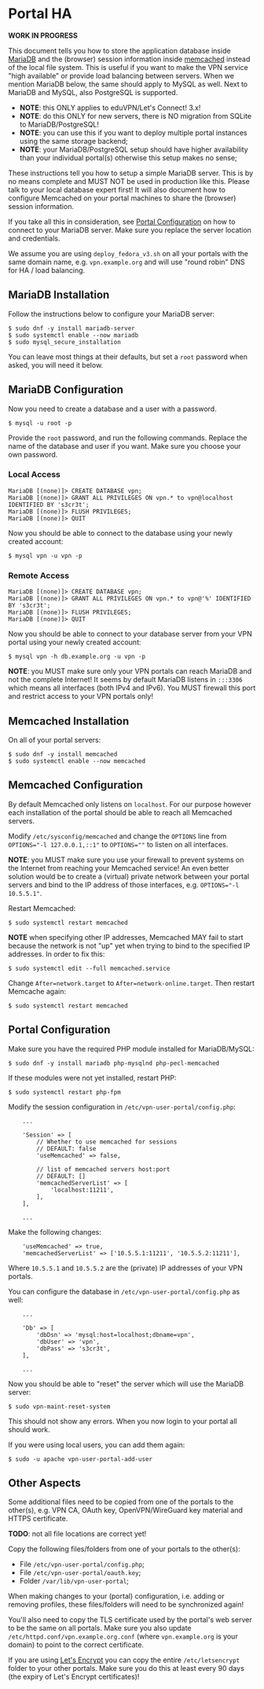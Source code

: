 # Portal HA

**WORK IN PROGRESS**

This document tells you how to store the application database inside 
[MariaDB](https://mariadb.org/) and the (browser) session information inside 
[memcached](https://www.memcached.org/) instead of the local file system. This 
is useful if you want to make the VPN service "high available" or provide load 
balancing between servers. When we mention MariaDB below, the same should apply 
to MySQL as well. Next to MariaDB and MySQL, also PostgreSQL is supported.
 
* **NOTE**: this ONLY applies to eduVPN/Let's Connect! 3.x!
* **NOTE**: do this ONLY for new servers, there is NO migration from SQLite to
  MariaDB/PostgreSQL!
* **NOTE**: you can use this if you want to deploy multiple portal instances 
  using the same storage backend;
* **NOTE**: your MariaDB/PostgreSQL setup should have higher availability than 
  your individual portal(s) otherwise this setup makes no sense;

These instructions tell you how to setup a simple MariaDB server. This is by 
no means complete and MUST NOT be used in production like this. Please talk to
your local database expert first! It will also document how to configure 
Memcached on your portal machines to share the (browser) session information.

If you take all this in consideration, see 
[Portal Configuration](#portal-configuration) on how to connect to your MariaDB
server. Make sure you replace the server location and credentials.

We assume you are using `deploy_fedora_v3.sh` on all your portals with the same
domain name, e.g. `vpn.example.org` and will use "round robin" DNS for HA / 
load balancing.

## MariaDB Installation

Follow the instructions below to configure your MariaDB server:

```
$ sudo dnf -y install mariadb-server
$ sudo systemctl enable --now mariadb
$ sudo mysql_secure_installation
```

You can leave most things at their defaults, but set a `root` password when 
asked, you will need it below.

## MariaDB Configuration

Now you need to create a database and a user with a password.

```
$ mysql -u root -p
```

Provide the `root` password, and run the following commands. Replace the name 
of the database and user if you want. Make sure you choose your own password.

### Local Access

```
MariaDB [(none)]> CREATE DATABASE vpn;
MariaDB [(none)]> GRANT ALL PRIVILEGES ON vpn.* to vpn@localhost IDENTIFIED BY 's3cr3t';
MariaDB [(none)]> FLUSH PRIVILEGES;
MariaDB [(none)]> QUIT
```

Now you should be able to connect to the database using your newly created 
account:

```
$ mysql vpn -u vpn -p
```

### Remote Access

```
MariaDB [(none)]> CREATE DATABASE vpn;
MariaDB [(none)]> GRANT ALL PRIVILEGES ON vpn.* to vpn@'%' IDENTIFIED BY 's3cr3t';
MariaDB [(none)]> FLUSH PRIVILEGES;
MariaDB [(none)]> QUIT
```

Now you should be able to connect to your database server from your VPN portal
using your newly created account:

```
$ mysql vpn -h db.example.org -u vpn -p
```

**NOTE**: you MUST make sure only your VPN portals can reach MariaDB and not
the complete Internet! It seems by default MariaDB listens in `:::3306` which
means all interfaces (both IPv4 and IPv6). You MUST firewall this port and 
restrict access to your VPN portals only!

## Memcached Installation

On all of your portal servers:

```
$ sudo dnf -y install memcached
$ sudo systemctl enable --now memcached
```

## Memcached Configuration

By default Memcached only listens on `localhost`. For our purpose however each
installation of the portal should be able to reach all Memcached servers. 

Modify `/etc/sysconfig/memcached` and change the `OPTIONS` line from 
`OPTIONS="-l 127.0.0.1,::1"` to `OPTIONS=""` to listen on all interfaces.

**NOTE**: you MUST make sure you use your firewall to prevent systems on the 
Internet from reaching your Memcached service! An even better solution would be
to create a (virtual) private network between your portal servers and bind to 
the IP address of those interfaces, e.g. `OPTIONS="-l 10.5.5.1"`.

Restart Memcached:

```
$ sudo systemctl restart memcached
```

**NOTE** when specifying other IP addresses, Memcached MAY fail to start 
because the network is not "up" yet when trying to bind to the specified IP
addresses. In order to fix this:

```
$ sudo systemctl edit --full memcached.service
```

Change `After=network.target` to `After=network-online.target`. Then restart
Memcache again:

```
$ sudo systemctl restart memcached
```

## Portal Configuration

Make sure you have the required PHP module installed for MariaDB/MySQL:

```
$ sudo dnf -y install mariadb php-mysqlnd php-pecl-memcached
```

If these modules were not yet installed, restart PHP:

```
$ sudo systemctl restart php-fpm
```

Modify the session configuration in `/etc/vpn-user-portal/config.php`:

```
    ...
    
    'Session' => [
        // Whether to use memcached for sessions
        // DEFAULT: false
        'useMemcached' => false,

        // list of memcached servers host:port
        // DEFAULT: []
        'memcachedServerList' => [
            'localhost:11211',
        ],
    ],

    ...
```

Make the following changes:

```
    'useMemcached' => true,
    'memcachedServerList' => ['10.5.5.1:11211', '10.5.5.2:11211'],
```

Where `10.5.5.1` and `10.5.5.2` are the (private) IP addresses of your VPN 
portals.

You can configure the database in `/etc/vpn-user-portal/config.php` as well:

```
    ...

    'Db' => [
	    'dbDsn' => 'mysql:host=localhost;dbname=vpn',
	    'dbUser' => 'vpn',
	    'dbPass' => 's3cr3t',
    ],

    ...
```

Now you should be able to "reset" the server which will use the MariaDB server:

```
$ sudo vpn-maint-reset-system
```

This should not show any errors. When you now login to your portal all should
work. 

If you were using local users, you can add them again:

```
$ sudo -u apache vpn-user-portal-add-user
```

## Other Aspects

Some additional files need to be copied from one of the portals to the 
other(s), e.g. VPN CA, OAuth key, OpenVPN/WireGuard key material and HTTPS 
certificate.

**TODO**: not all file locations are correct yet!

Copy the following files/folders from one of your portals to the other(s):

* File `/etc/vpn-user-portal/config.php`;
* File `/etc/vpn-user-portal/oauth.key`;
* Folder `/var/lib/vpn-user-portal`;

When making changes to your (portal) configuration, i.e. adding or removing 
profiles, these files/folders will need to be synchronized again!

You'll also need to copy the TLS certificate used by the portal's web server to
be the same on all portals. Make sure you also update 
`/etc/httpd.conf/vpn.example.org.conf` (where `vpn.example.org` is your domain)
to point to the correct certificate.

If you are using 
[Let's Encrypt](https://letsencrypt.org/) you can copy the entire 
`/etc/letsencrypt` folder to your other portals. Make sure you do this at least
every 90 days (the expiry of Let's Encrypt certificates)!
